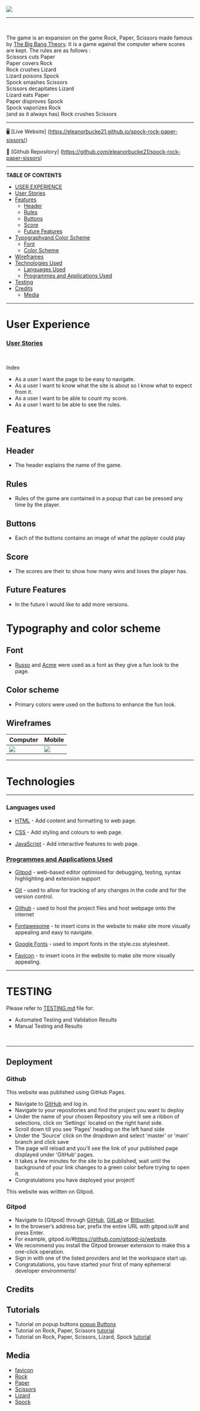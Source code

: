 <img src="markdown-demo/MultiDeviceMockup.jpeg"/>

--- 

<br>

The game is an expansion on the game Rock, Paper, Scissors made famous by [The Big Bang Theory](https://en.wikipedia.org/wiki/The_Big_Bang_Theory). It is a game against the computer where scores are kept. The rules are as follows : 
<br>
Scissors cuts Paper <br>
Paper covers Rock <br>
Rock crushes Lizard <br>
Lizard poisons Spock <br>
Spock smashes Scissors <br>
Scissors decapitates Lizard <br>
Lizard eats Paper <br>
Paper disproves Spock <br>
Spock vaporizes Rock <br>
(and as it always has) Rock crushes Scissors

--- 

:desktop_computer: [Live Website] (https://eleanorbucke21.github.io/spock-rock-paper-sissors/)

:open_file_folder: [Github Repository] (https://github.com/eleanorbucke21/spock-rock-paper-sissors)

---

**TABLE OF CONTENTS**
* [USER EXPERIENCE](#user-experience)
* [User Stories](#user-stories)
* [Features](#features)
    * [Header](##Header)
    * [Rules](##Rules)
    * [Buttons](##Buttons)
    * [Score](##Score)
    * [Future Features](#ufuture-featuresu)
* [Typographyand Color Scheme](#typography-and-color-scheme)
    * [Font](##Font)
    * [Color Scheme](##color)
* [Wireframes](#wireframes)
* [Technologies Used](#technologies-used)
    * [Languages Used](#languages-used)
    * [Programmes and Applications Used](#programmes-and-applications-used)
* [Testing](#testing)
* [Credits](#credits)
     * [Media](#media)
---
# User Experience

### <u>User Stories</u>
<br>

Index

* As a user I want the page to be easy to navigate.
* As a user I want to know what the site is about so I know what to expect from it.
* As a user I want to be able to count my score.
* As a user I want to be able to see the rules.

# Features ##
## Header
* The header explains the name of the game.

## Rules
* Rules of the game are contained in a popup that can be pressed any time by the player.

## Buttons
* Each of the buttons contains an image of what the pplayer could play

## Score
* The scores are their to show how many wins and loses the player has. 

## Future Features ##

* In the future I would like to add more versions.

# Typography and color scheme #
## Font ##
* [Russo](https://fonts.google.com/specimen/Russo+One?query=Russo+) and [Acme](https://fonts.google.com/specimen/Acme?query=acme) were used as a font as they give a fun look to the page.
 ## Color scheme ##
* Primary colors were used on the buttons to enhance the fun look.

## Wireframes
|Computer|Mobile |
| ------------- | ------------- |
| <img src="markdown-demo/Computer WireFrame.jpeg">| <img src="markdown-demo/Phone Wireframe.jpeg"> |

---
# Technologies
---
### Languages used

- [HTML](https://en.wikipedia.org/wiki/HTML5) - Add content and formatting to web page.

- [CSS](https://en.wikipedia.org/wiki/CSS) - Add styling and colours to web page.

- [JavaScript](https://en.wikipedia.org/wiki/JavaScript) - Add interactive features to web page.


### <u>Programmes and Applications Used</u>

- [Gitpod](https://gitpod.io/) - web-based editor optimised for debugging, testing, syntax highlighting and extension support

- [Git](https://git-scm.com/) - used to allow for tracking of any changes in the code and for the version control.

- [Github](https://github.com/) - used to host the project files and host webpage onto the internet

- [Fontawesome](https://fontawesome.com/) - to insert icons in the website to make site more visually appealing and easy to navigate.

- [Google Fonts](https://fonts.google.com/) - used to import fonts in the style.css stylesheet.

- [Favicon](https://favicon.io/) - to insert icons in the website to make site more visually appealing.

---
# **TESTING**
Please refer to [TESTING.md](./TESTING.md) file for:
* Automated Testing and Validation Results
* Manual Testing and Results

<br/>

---
## Deployment
 
 ### Github

This website was published using GitHub Pages.
* Navigate to [GitHub](https://github.com/) and log in.
* Navigate to your repositories and find the project you want to deploy
* Under the name of your chosen Repository you will see a ribbon of selections, click on 'Settings' located on the right hand side.
* Scroll down till you see 'Pages' heading on the left hand side
* Under the 'Source' click on the dropdown and select 'master' or 'main' branch and click save
* The page will reload and you'll see the link of your published page displayed under 'GitHub' pages.
* It takes a few minutes for the site to be published, wait until the background of your link changes to a green color before trying to open it.
* Congratulations you have deployed your project!
 
 This website was written on Gitpod.
 
 ### Gitpod
* Navigate to [Gitpod] through [GitHub](https://github.com/), [GitLab](https://www.gitlab.com/) or [Bitbucket](https://bitbucket.org/).
* In the browser’s address bar, prefix the entire URL with gitpod.io/# and press Enter.
* For example, gitpod.io/#https://github.com/gitpod-io/website.
* We recommend you install the Gitpod browser extension to make this a one-click operation.
* Sign in with one of the listed providers and let the workspace start up.
* Congratulations, you have started your first of many ephemeral developer environments!

## Credits ##

## Tutorials

- Tutorial on popup buttons [popup Buttons](https://www.w3schools.com/howto/howto_js_popup.asp)
- Tutorial on Rock, Paper, Scissors [tutorial](https://www.youtube.com/watch?v=n1_vHArDBRA)
- Tutorial on Rock, Paper, Scissors, Lizard, Spock [tutorial](https://codepen.io/763004/pen/pPGGyP)

## Media
- [favicon]()
- [Rock](https://favicon.io/emoji-favicons/rock/)
- [Paper](https://favicon.io/emoji-favicons/newspaper/)
- [Scissors](https://favicon.io/emoji-favicons/scissors/)
- [Lizard](https://favicon.io/emoji-favicons/lizard/)
- [Spock](https://images.app.goo.gl/TCa5tv3ZtSzBai3S9)






